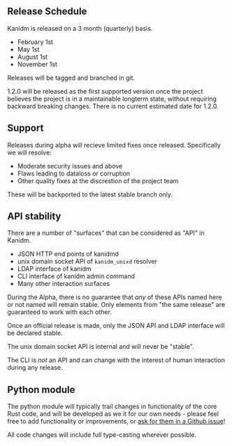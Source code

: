 ## Release Schedule

Kanidm is released on a 3 month (quarterly) basis.

- February 1st
- May 1st
- August 1st
- November 1st

Releases will be tagged and branched in git.

1.2.0 will be released as the first supported version once the project believes the project is in a
maintainable longterm state, without requiring backward breaking changes. There is no current
estimated date for 1.2.0.

## Support

Releases during alpha will recieve limited fixes once released. Specifically we will resolve:

- Moderate security issues and above
- Flaws leading to dataloss or corruption
- Other quality fixes at the discrestion of the project team

These will be backported to the latest stable branch only.

## API stability

There are a number of "surfaces" that can be considered as "API" in Kanidm.

- JSON HTTP end points of kanidmd
- unix domain socket API of `kanidm_unixd` resolver
- LDAP interface of kanidm
- CLI interface of kanidm admin command
- Many other interaction surfaces

During the Alpha, there is no guarantee that _any_ of these APIs named here or not named will remain
stable. Only elements from "the same release" are guaranteed to work with each other.

Once an official release is made, only the JSON API and LDAP interface will be declared stable.

The unix domain socket API is internal and will never be "stable".

The CLI is _not_ an API and can change with the interest of human interaction during any release.

## Python module

The python module will typically trail changes in functionality of the core Rust code, and will be
developed as we it for our own needs - please feel free to add functionality or improvements, or
[ask for them in a Github issue](http://github.com/kanidm/kanidm/issues/new/choose)!

All code changes will include full type-casting wherever possible.
